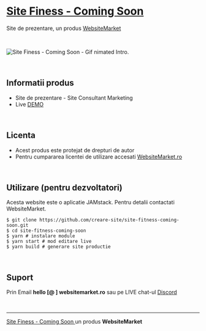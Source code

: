 # [Site Finess - Coming Soon](https://site-fitness-coming-soon.websitemarket.ro/)

Site de prezentare, un produs [WebsiteMarket](https://websitemarket.ro)

<br />

![Site Finess - Coming Soon - Gif nimated Intro.](https://raw.githubusercontent.com/creare-site/static/master/produse/site-fitness-coming-soon-intro.gif)

<br />

## Informatii produs

- Site de prezentare - Site Consultant Marketing
- Live [DEMO](https://site-fitness-coming-soon.websitemarket.ro)
 
<br />

## Licenta

- Acest produs este protejat de drepturi de autor
- Pentru cumpararea licentei de utilizare accesati [WebsiteMarket.ro](https://websitemarket.ro) 

<br />

## Utilizare (pentru dezvoltatori)

Acesta website este o aplicatie JAMstack. Pentru detalii contactati WebsiteMarket.

```
$ git clone https://github.com/creare-site/site-fitness-coming-soon.git
$ cd site-fitness-coming-soon
$ yarn # instalare module
$ yarn start # mod editare live
$ yarn build # generare site productie
```

<br />

## Suport

Prin Email **hello [@ ] websitemarket.ro** sau pe LIVE chat-ul [Discord](https://discord.gg/MFRQmAk)

<br />

---
[Site Finess - Coming Soon ](https://site-fitness-coming-soon.websitemarket.ro/) un produs **WebsiteMarket**
